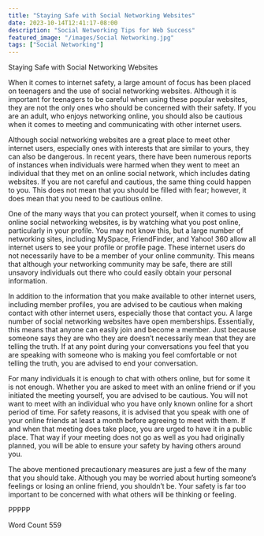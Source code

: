 ```yaml
---
title: "Staying Safe with Social Networking Websites"
date: 2023-10-14T12:41:17-08:00
description: "Social Networking Tips for Web Success"
featured_image: "/images/Social Networking.jpg"
tags: ["Social Networking"]
---
```


Staying Safe with Social Networking Websites

When it comes to internet safety, a large amount of focus has been placed on teenagers and the use of social networking websites.  Although it is important for teenagers to be careful when using these popular websites, they are not the only ones who should be concerned with their safety.  If you are an adult, who enjoys networking online, you should also be cautious when it comes to meeting and communicating with other internet users.

Although social networking websites are a great place to meet other internet users, especially ones with interests that are similar to yours, they can also be dangerous.  In recent years, there have been numerous reports of instances when individuals were harmed when they went to meet an individual that they met on an online social network, which includes dating websites.  If you are not careful and cautious, the same thing could happen to you.  This does not mean that you should be filled with fear; however, it does mean that you need to be cautious online.  

One of the many ways that you can protect yourself, when it comes to using online social networking websites, is by watching what you post online, particularly in your profile. You may not know this, but a large number of networking sites, including MySpace, FriendFinder, and Yahoo! 360 allow all internet users to see your profile or profile page. These internet users do not necessarily have to be a member of your online community. This means that although your networking community may be safe, there are still unsavory individuals out there who could easily obtain your personal information. 

In addition to the information that you make available to other internet users, including member profiles, you are advised to be cautious when making contact with other internet users, especially those that contact you.  A large number of social networking websites have open memberships. Essentially, this means that anyone can easily join and become a member.  Just because someone says they are who they are doesn’t necessarily mean that they are telling the truth. If at any point during your conversations you feel that you are speaking with someone who is making you feel comfortable or not telling the truth, you are advised to end your conversation. 

For many individuals it is enough to chat with others online, but for some it is not enough. Whether you are asked to meet with an online friend or if you initiated the meeting yourself, you are advised to be cautious.  You will not want to meet with an individual who you have only known online for a short period of time.  For safety reasons, it is advised that you speak with one of your online friends at least a month before agreeing to meet with them. If and when that meeting does take place, you are urged to have it in a public place.  That way if your meeting does not go as well as you had originally planned, you will be able to ensure your safety by having others around you.

The above mentioned precautionary measures are just a few of the many that you should take. Although you may be worried about hurting someone’s feelings or losing an online friend, you shouldn’t be. Your safety is far too important to be concerned with what others will be thinking or feeling.  

PPPPP

Word Count 559



